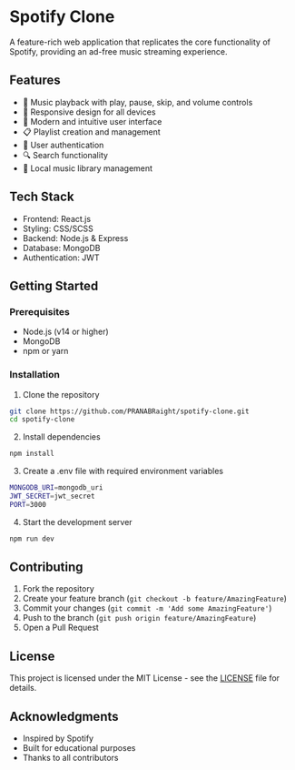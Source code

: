 # Spotify Clone

A feature-rich web application that replicates the core functionality of Spotify, providing an ad-free music streaming experience.

## Features

- 🎵 Music playback with play, pause, skip, and volume controls
- 📱 Responsive design for all devices
- 🎨 Modern and intuitive user interface
- 📋 Playlist creation and management
- 👤 User authentication
- 🔍 Search functionality
- 💾 Local music library management

## Tech Stack

- Frontend: React.js
- Styling: CSS/SCSS
- Backend: Node.js & Express
- Database: MongoDB
- Authentication: JWT

## Getting Started

### Prerequisites
- Node.js (v14 or higher)
- MongoDB
- npm or yarn

### Installation

1. Clone the repository
```bash
git clone https://github.com/PRANABRaight/spotify-clone.git
cd spotify-clone
```

2. Install dependencies
```bash
npm install
```

3. Create a .env file with required environment variables
```bash
MONGODB_URI=mongodb_uri
JWT_SECRET=jwt_secret
PORT=3000
```

4. Start the development server
```bash
npm run dev
```

## Contributing

1. Fork the repository
2. Create your feature branch (`git checkout -b feature/AmazingFeature`)
3. Commit your changes (`git commit -m 'Add some AmazingFeature'`)
4. Push to the branch (`git push origin feature/AmazingFeature`)
5. Open a Pull Request

## License

This project is licensed under the MIT License - see the [LICENSE](LICENSE) file for details.

## Acknowledgments

- Inspired by Spotify
- Built for educational purposes
- Thanks to all contributors
